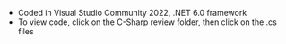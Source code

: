 - Coded in Visual Studio Community 2022, .NET 6.0 framework
- To view code, click on the C-Sharp review folder, then click on the .cs files 